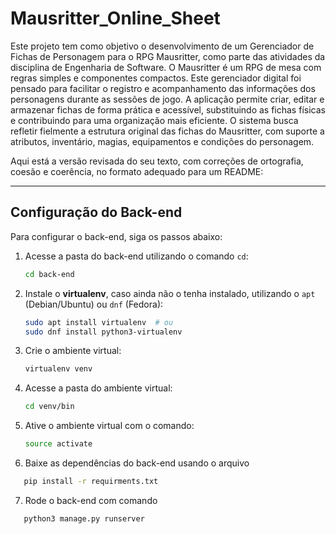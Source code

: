 # Mausritter_Online_Sheet

  Este projeto tem como objetivo o desenvolvimento de um Gerenciador de Fichas de Personagem para o RPG Mausritter, como parte das atividades da disciplina de Engenharia de Software.
O Mausritter é um RPG de mesa com regras simples e componentes compactos. Este gerenciador digital foi pensado para facilitar o registro e acompanhamento das informações dos personagens durante as sessões de jogo.
  A aplicação permite criar, editar e armazenar fichas de forma prática e acessível, substituindo as fichas físicas e contribuindo para uma organização mais eficiente. O sistema busca refletir fielmente a estrutura original das fichas do Mausritter, com suporte a atributos, inventário, magias, equipamentos e condições do personagem.

Aqui está a versão revisada do seu texto, com correções de ortografia, coesão e coerência, no formato adequado para um README:

---

## Configuração do Back-end

Para configurar o back-end, siga os passos abaixo:

1. Acesse a pasta do back-end utilizando o comando `cd`:
   ```bash
   cd back-end
   ```

2. Instale o **virtualenv**, caso ainda não o tenha instalado, utilizando o `apt` (Debian/Ubuntu) ou `dnf` (Fedora):
   ```bash
   sudo apt install virtualenv  # ou
   sudo dnf install python3-virtualenv
   ```

3. Crie o ambiente virtual:
   ```bash
   virtualenv venv
   ```

4. Acesse a pasta do ambiente virtual:
   ```bash
   cd venv/bin
   ```

5. Ative o ambiente virtual com o comando:
   ```bash
   source activate
   ```
   
6. Baixe as dependências do back-end usando o arquivo
```bash
   pip install -r requirments.txt
```

7. Rode o back-end com comando
```bash
   python3 manage.py runserver
```
